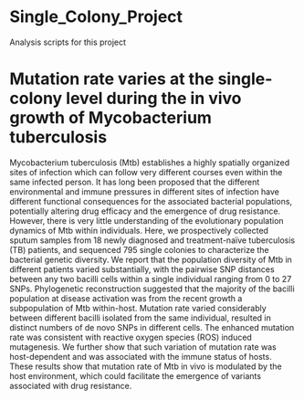 # Single_Colony_Project
Analysis scripts for this project

# Mutation rate varies at the single-colony level during the in vivo growth of Mycobacterium tuberculosis

Mycobacterium tuberculosis (Mtb) establishes a highly spatially organized sites of infection which can follow very different courses even within the same infected person. It has long been proposed that the different environmental and immune pressures in different sites of infection have different functional consequences for the associated bacterial populations, potentially altering drug efficacy and the emergence of drug resistance. However, there is very little understanding of the evolutionary population dynamics of Mtb within individuals. Here, we prospectively collected sputum samples from 18 newly diagnosed and treatment-naïve tuberculosis (TB) patients, and sequenced 795 single colonies to characterize the bacterial genetic diversity. We report that the population diversity of Mtb in different patients varied substantially, with the pairwise SNP distances between any two bacilli cells within a single individual ranging from 0 to 27 SNPs. Phylogenetic reconstruction suggested that the majority of the bacilli population at disease activation was from the recent growth a subpopulation of Mtb within-host. Mutation rate varied considerably between different bacilli isolated from the same individual, resulted in distinct numbers of de novo SNPs in different cells. The enhanced mutation rate was consistent with reactive oxygen species (ROS) induced mutagenesis. We further show that such variation of mutation rate was host-dependent and was associated with the immune status of hosts. These results show that mutation rate of Mtb in vivo is modulated by the host environment, which could facilitate the emergence of variants associated with drug resistance.
